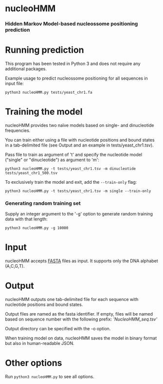 nucleoHMM
=======
### Hidden Markov Model-based nucleossome positioning prediction

# Running prediction
This program has been tested in Python 3 and does not require any additional packages.

Example usage to predict nucleossome positioning for all sequences in input file:

    python3 nucleoHMM.py tests/yeast_chr1.fa

# Training the model
nucleoHMM provides two naïve models based on single- and dinucleotide frequencies.

You can train either using a file with nucleotide positions and bound states in a tab-delimited file (see Output and an example in tests/yeast_chr1.tsv).

Pass file to train as argument of 't' and specify the nucleotide model ("single" or "dinucleotide") as argument to 'm':

    python3 nucleoHMM.py -t tests/yeast_chr1.tsv -m dinucleotide tests/yeast_chr1_500.tsv

To exclusively train the model and exit, add the `--train-only` flag:

    python3 nucleoHMM.py -t tests/yeast_chr1.tsv -m single --train-only

### Generating random training set
Supply an integer argument to the '-g' option to generate random training data with that length:

    python3 nucleoHMM.py -g 10000

# Input
nucleoHMM accepts [FASTA](http://en.wikipedia.org/wiki/FASTA_format) files as input. It supports only the DNA alphabet (A,C,G,T).

# Output
nucleoHMM outputs one tab-delimited file for each sequence with nucleotide positions and bound states.

Output files are named as the fasta identifier. If empty, files will be named based on sequence number with the following prefix: *'NucleoHMM_seq<seqnumber>.tsv'*

Output directory can be specified with the -o option.

When training model on data, nucleoHMM saves the model in binary format but also in human-readable JSON.

# Other options
Run `python3 nucleoHMM.py` to see all options.